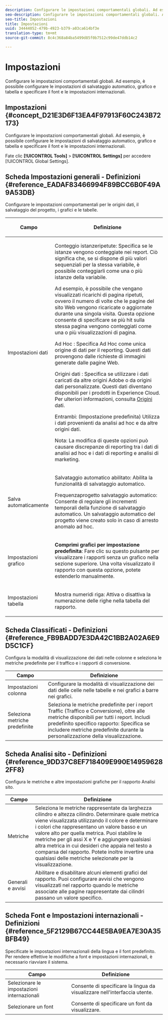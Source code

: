 ```yaml
---
description: Configurare le impostazioni comportamentali globali. Ad esempio, è possibile configurare le impostazioni di salvataggio automatico, grafico e tabella e specificare il font e le impostazioni internazionali.
seo-description: Configurare le impostazioni comportamentali globali. Ad esempio, è possibile configurare le impostazioni di salvataggio automatico, grafico e tabella e specificare il font e le impostazioni internazionali.
seo-title: Impostazioni
title: Impostazioni
uuid: 34444052-479b-4923-b379-a03ca614bf3e
translation-type: tm+mt
source-git-commit: 8c4c368a84ba5499d85f0b7512c99de47ddb14c2

---
```



# Impostazioni

Configurare le impostazioni comportamentali globali. Ad esempio, è possibile configurare le impostazioni di salvataggio automatico, grafico e tabella e specificare il font e le impostazioni internazionali.

## Impostazioni {#concept_D21E3D6F13EA4F97913F60C243B72173}

Configurare le impostazioni comportamentali globali. Ad esempio, è possibile configurare le impostazioni di salvataggio automatico, grafico e tabella e specificare il font e le impostazioni internazionali.

Fate clic **[!UICONTROL Tools]** &gt; **[!UICONTROL Settings]** per accedere [!UICONTROL Global Settings].

## Scheda Impostazioni generali - Definizioni {#reference_EADAF83466994F89BCC6B0F49A9A53DB}

Configurare le impostazioni comportamentali per le origini dati, il salvataggio del progetto, i grafici e le tabelle.

<!-- 

r_dsc_general_settings.xml

 -->

<table id="table_C18A0F1C9E214EB585A29801BA2400F8"> 
 <thead> 
  <tr> 
   <th colname="col1" class="entry"> <p>Campo </p> </th> 
   <th colname="col2" class="entry"> <p>Definizione </p> </th> 
  </tr> 
 </thead>
 <tbody> 
  <tr> 
   <td colname="col1"> <p> Impostazioni dati </p> </td> 
   <td colname="col2"> <p> <span class="uicontrol"> Conteggio istanze</span>ripetute: Specifica se le istanze vengono conteggiate nei report. Ciò significa che, se si dispone di più valori sequenziali per la stessa variabile, è possibile conteggiarli come una o più istanze della variabile. </p> <p>Ad esempio, è possibile che vengano visualizzati ricarichi di pagina ripetuti, ovvero il numero di volte che le pagine del sito Web vengono ricaricate o aggiornate durante una singola visita. Questa opzione consente di specificare se più hit sulla stessa pagina vengono conteggiati come una o più visualizzazioni di pagina. </p> <p> <span class="uicontrol"> <span class="keyword"> Ad Hoc</span> </span>: Specifica <span class="keyword"> Ad Hoc</span> come unica origine di dati per il reporting. Questi dati provengono dalle richieste di immagini generate dalle pagine Web. </p> <p> <span class="uicontrol"> <span class="keyword"> Origini</span> dati </span>: Specifica se utilizzare i dati caricati da altre origini Adobe o da origini dati personalizzate. Questi dati diventano disponibili per i prodotti in <span class="keyword"> Experience Cloud</span>. Per ulteriori informazioni, consulta <a href="https://marketing.adobe.com/resources/help/en_US/sc/datasources/index.html"  > Origini</a> dati. </p> <p> <span class="uicontrol"> Entrambi</span>: (Impostazione predefinita) Utilizza i dati provenienti da analisi <span class="keyword"></span> ad hoc e da altre origini dati. </p> <p>Nota: La modifica di queste opzioni può causare discrepanze di reporting tra i dati di analisi <span class="keyword"> ad</span> hoc e i dati di reporting e analisi di <span class="keyword"> marketing.</span> </p> </td> 
  </tr> 
  <tr> 
   <td colname="col1"> <p> Salva automaticamente </p> </td> 
   <td colname="col2"> <p> <span class="uicontrol"> Salvataggio automatico abilitato</span>: Abilita la funzionalità di salvataggio automatico. </p> <p> <span class="uicontrol"> Frequenza</span>progetto salvataggio automatico: Consente di regolare gli incrementi temporali della funzione di salvataggio automatico. Un salvataggio automatico del progetto viene creato solo in caso di arresto anomalo ad hoc. </p> </td> 
  </tr> 
  <tr> 
   <td colname="col1"> <p> Impostazioni grafico </p> </td> 
   <td colname="col2"> <p><b>Comprimi grafici per impostazione predefinita</b>: Fare clic su questo pulsante per visualizzare i rapporti senza un grafico nella sezione superiore. Una volta visualizzato il rapporto con questa opzione, potete estenderlo manualmente. </p> </td> 
  </tr> 
  <tr> 
   <td colname="col1"> <p> Impostazioni tabella </p> </td> 
   <td colname="col2"> <p> <span class="uicontrol"> Mostra numeri</span>di riga: Attiva o disattiva la numerazione delle righe nella tabella del rapporto. </p> </td> 
  </tr> 
 </tbody> 
</table>

## Scheda Classificati - Definizioni {#reference_FB9BADD7E3DA42C1BB2A02A6E9D5C1CF}

Configura la modalità di visualizzazione dei dati nelle colonne e seleziona le metriche predefinite per il traffico e i rapporti di conversione.

<!-- 

r_dsc_ranked_tab.xml

 -->

| Campo | Definizione |
|--- |--- |
| Impostazioni colonna | Configurare la modalità di visualizzazione dei dati delle celle nelle tabelle e nei grafici a barre nei grafici. |
| Seleziona metriche predefinite | Seleziona le metriche predefinite per i report Traffic (Traffico e Conversione), oltre alle metriche disponibili per tutti i report.    Includi predefinito specifico rapporto: Specifica se includere metriche predefinite durante la personalizzazione della visualizzazione. |

## Scheda Analisi sito - Definizioni {#reference_9DD37C8EF718409E990E149596282FF8}

Configura le metriche e altre impostazioni grafiche per il rapporto Analisi sito.

<!-- 

r_dsc_site_analysis_tab.xml

 -->

| Campo | Definizione |
|--- |--- |
| Metriche | Seleziona le metriche rappresentate da larghezza cilindro e altezza cilindro. Determinare quale metrica viene visualizzata utilizzando il colore e determinare i colori che rappresentano un valore basso e un valore alto per quella metrica. Puoi stabilire le metriche per gli assi X e Y e aggiungere qualsiasi altra metrica in cui desideri che appaia nel testo a comparsa del rapporto. Potete inoltre invertire una qualsiasi delle metriche selezionate per la visualizzazione. |
| Generali e avvisi | Abilitare e disabilitare alcuni elementi grafici del rapporto. Puoi configurare avvisi che vengono visualizzati nel rapporto quando le metriche associate alle pagine rappresentate dai cilindri passano un valore specifico. |

## Scheda Font e Impostazioni internazionali - Definizioni {#reference_5F2129B67CC44E5BA9EA7E30A35BFB49}

Specificate le impostazioni internazionali della lingua e il font predefinito. Per rendere effettive le modifiche a font e impostazioni internazionali, è necessario riavviare il sistema.

<!-- 

r_dsc_font_locale.xml

 -->

| Campo | Definizione |
|--- |--- |
| Selezionare le impostazioni internazionali | Consente di specificare la lingua da visualizzare nell'interfaccia utente. |
| Selezionare un font | Consente di specificare un font da visualizzare. |
